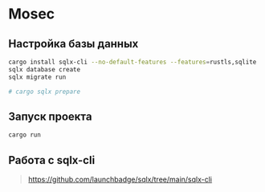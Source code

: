 # Mosec

## Настройка базы данных
```sh
cargo install sqlx-cli --no-default-features --features=rustls,sqlite
sqlx database create
sqlx migrate run

# cargo sqlx prepare
```

## Запуск проекта
```sh
cargo run
```

## Работа с sqlx-cli
> https://github.com/launchbadge/sqlx/tree/main/sqlx-cli